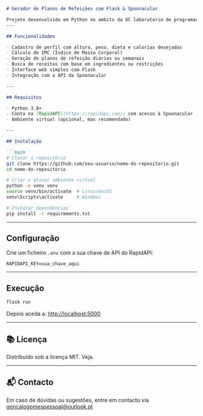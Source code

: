 ````markdown
# Gerador de Planos de Refeições com Flask & Spoonacular

Projeto desenvolvido em Python no ambito da UC laboratorio de programacao, desenvolvido em Flask e Python
---

## Funcionalidades

- Cadastro de perfil com altura, peso, dieta e calorias desejadas
- Cálculo de IMC (Índice de Massa Corporal)
- Geração de planos de refeição diários ou semanais
- Busca de receitas com base em ingredientes ou restrições
- Interface web simples com Flask
- Integração com a API da Spoonacular

---

## Requisitos

- Python 3.8+
- Conta na [RapidAPI](https://rapidapi.com/) com acesso à Spoonacular
- Ambiente virtual (opcional, mas recomendado)

---

## Instalação

```bash
# Clonar o repositório
git clone https://github.com/seu-usuario/nome-do-repositorio.git
cd nome-do-repositorio

# Criar e ativar ambiente virtual
python -m venv venv
source venv/bin/activate  # Linux/macOS
venv\Scripts\activate     # Windows

# Instalar dependências
pip install -r requirements.txt
````

---

## Configuração

Crie um ficheiro `.env` com a sua chave de API do RapidAPI:

```env
RAPIDAPI_KEY=sua_chave_aqui
```

---

## Execução

```bash
flask run
```

Depois aceda a: [http://localhost:5000](http://localhost:5000)

---

## 📚 Licença

Distribuído sob a licença MIT. Veja.

---


## 📬 Contacto

Em caso de dúvidas ou sugestões, entre em contacto via [goncalogomespessoal@outlook.pt](goncalogomespessoal@outlook.pt)

```
